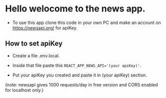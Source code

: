 # Hello welocome to the news app.

* To use this app clone this code in your own PC and make an account on https://newsapi.org/ for apiKey.

## How to set apiKey

* Create a file .env.local.

* Inside that file paste this ```REACT_APP_NEWS_API='(your apiKey)'```.

* Put your apiKey you created and paste it in (your apiKey) section.

(note: newsapi gives 1000 requests/day in free version and CORS enabled for localhost only.) 